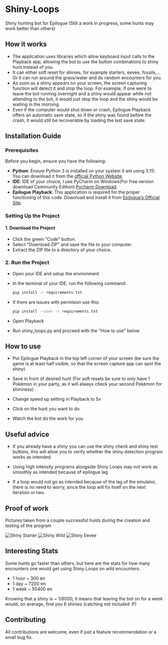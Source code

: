 # Shiny-Loops
Shiny hunting bot for Epilogue (Still a work in progress, some hunts may
work better than others)


## How it works
- The application uses libraries which allow keyboard input
 calls to the Playback app, allowing the bot to use the button combinations
 to shiny hunt instead of you.
- It can either soft reset for shinies, for example starters, eevee, fossils,...
 Or it can run around the grass/water and do random encounters for you.
- As soon as a shiny appears on your screen, the screen capturing function will
detect it and stop the loop. For example, if one were to leave the bot running overnight
 and a shiny would appear while not attending to the bot, it would just stop the loop
and the shiny would be waiting in the morning.
- Even if the computer would shut down or crash, Epilogue Playback offers an automatic
save state, so if the shiny was found before the crash, it would still be recoverable by loading
the last save state.

## Installation Guide

### Prerequisites

Before you begin, ensure you have the following:

- **Python**: Ensure Python 3 is installed on your system (I am using 3.11). You can download it from the [official Python Website](https://www.python.org/downloads/).
- **IDE**: IDE of your choice, I use PyCharm on Windows(For free version download Community Edition) [Pycharm Download](https://www.jetbrains.com/pycharm/download/?section=windows).
- **Epilogue Playback**: This application is required for the proper functioning of this code. Download and install it from [Epilogue’s Official Site](https://www.epilogue.co/downloads).

### Setting Up the Project

#### 1. Download the Project

- Click the green "Code" button.
- Select "Download ZIP" and save the file to your computer.
- Extract the ZIP file to a directory of your choice.

### 2. Run the Project

- Open your IDE and setup the environment
- In the terminal of your IDE, run the following command:

  ```bash
  pip install -r requirements.txt

- If there are issues with permision use this:

  ```bash
  pip install --user -r requirements.txt

- Open Playback
- Run shiny_loops.py and proceed with the "How to use" below

## How to use
- Put Epilogue Playback in the top left corner of your screen (be sure the game is at least half visible,
so that the screen capture app can spot the shiny)

- Save in front of desired hunt (For soft resets be sure to only have 1 Pokémon in your party, as it will
always check your second Pokémon for shininess)

- Change speed up setting in Playback to 5x

- Click on the hunt you want to do

- Watch the bot do the work for you


## Useful advice
- If you already have a shiny you can use the shiny check and shiny test buttons, 
this will allow you to verify whether the shiny detection program works as intended.


- Using high intensity programs alongside Shiny Loops may not work as smoothly as intended
because of epilogue lag

- If a loop would not go as intended because of the lag of the emulator, there is no need to worry,
since the loop will fix itself on the next iteration or two.

## Proof of work
Pictures taken from a couple successful hunts during the creation and testing of the program

![Shiny Starter](imgs/shiny_starter.png)
![Shiny Wild](imgs/shiny_wild.png)
![Shiny Eevee](imgs/shiny_eevee.png)


## Interesting Stats
Some hunts go faster than others, but here are the stats for how many encounters one would
get using Shiny Loops on wild encounters:

- 1 hour ~ 300 en
- 1 day ~ 7200 en
- 1 week ~ 50400 en

Knowing that a shiny is ~ 1/8000, it means that leaving the bot on for a week would, on average,
find you 6 shinies (catching not included :P)

## Contributing
All contributions are welcome, even if just a feature recommendation or a small bug fix. 